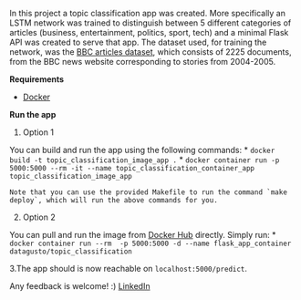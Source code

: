 In this project a topic classification app was created. More specifically an LSTM network was trained to distinguish between 5 different categories of articles (business, entertainment, politics, sport, tech) and a minimal Flask API was created to serve that app. The dataset used, for training the network, was the [BBC articles dataset](http://mlg.ucd.ie/files/datasets/bbc-fulltext.zip), which consists of 2225 documents, from the BBC news website corresponding to stories from 2004-2005.

**Requirements**

* [Docker](https://docs.docker.com/install/)

**Run the app**

1.  Option 1 

You can build and run the app using the following commands:
    * `docker build -t topic_classification_image_app .`
    * `docker container run -p 5000:5000 --rm -it --name topic_classification_container_app topic_classification_image_app`
    
    Note that you can use the provided Makefile to run the command `make deploy`, which will run the above commands for you.

2.  Option 2

You can pull and run the image from [Docker Hub](https://hub.docker.com/r/datagusto/topic_classification/) directly. Simply run:
    * `docker container run --rm  -p 5000:5000 -d --name flask_app_container datagusto/topic_classification`


3.The app should is now reachable on `localhost:5000/predict`.

Any feedback is welcome! :)
[LinkedIn](https://www.linkedin.com/in/andreas-gompos/)
